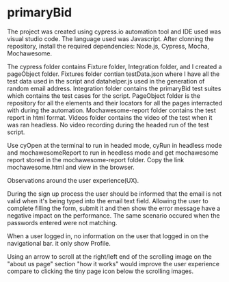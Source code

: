 # primaryBid

The project was created using cypress.io automation tool and IDE used was visual studio code. 
The language used was Javascript.
After clonning the repository, install the required dependencies: Node.js, Cypress, Mocha, Mochawesome.

The cypress folder contains Fixture folder, Integration folder, and I created a pageObject folder.
Fixtures folder contian testData.json where I have all the test data used in the script and datahelper.js used in the generation of random email address.
Integration folder contains the primaryBid test suites which contains the test cases for the script.
PageObject folder is the repository for all the elements and their locators for all the pages interracted with during the automation.
Mochawesome-report folder contains the test report in html format.
Videos folder contains the video of the test when it was ran headless. No video recording during the headed run of the test script.

Use cyOpen at the terminal to run in headed mode, cyRun in headless mode and mochawesomeReport to run in heedless mode and get mochawesome report stored in the mochawesome-report folder. Copy the link mochawesome.html and view in the browser.

Observations around the user experience(UX).

During the sign up process the user should be informed that the email is not valid when it's being typed into the email text field. Allowing the user to complete filling the form, submit it and then show the error message have a negative impact on the performance. The same scenario occured when the passwords entered were not matching.

When a user logged in, no information on the user that logged in on the navigational bar. it only show Profile.

Using an arrow to scroll at the right/left end of the scrolling image on the "about us page" section "how it works" would improve the user experience compare to clicking the tiny page icon below the scrolling images.
